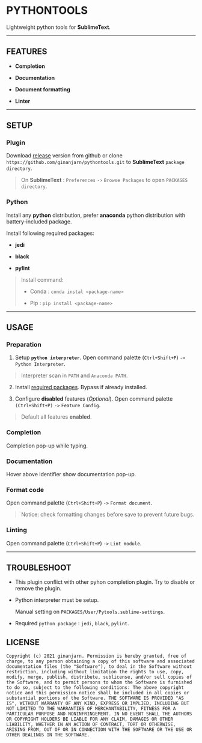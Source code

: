 # PYTHONTOOLS

Lightweight python tools for **SublimeText**.

---

## FEATURES

- **Completion**

- **Documentation**

- **Document formatting**

- **Linter** 

---

## SETUP

### Plugin

Download [release](https://github.com/ginanjarn/pythontools/archive/master.zip) version from github or clone `https://github.com/ginanjarn/pythontools.git` to **SublimeText** `package directory`.

> On **SublimeText** : `Preferences` `->` `Browse Packages` to open `PACKAGES directory`.

### Python

Install any **python** distribution, prefer **anaconda** python distribution with battery-included package.

Install following required packages:

- **jedi**

- **black**

- **pylint**

> Install command:
> 
> * Conda         : `conda instal <package-name>`
> 
> * Pip         : `pip install <package-name>`

---

## USAGE

### Preparation

1. Setup **`python interpreter`**. Open command palette (`Ctrl+Shift+P`) `->` `Python Interpreter`.

> Interpreter scan in `PATH` and `Anaconda PATH`.

2. Install [required packages](#Python). Bypass if already installed.

3. Configure **disabled** features (*Optional*).  Open command palette `(Ctrl+Shift+P)` `->` `Feature Config`.

> Default all features **enabled**.

### Completion

Completion pop-up while typing.

### Documentation

Hover above identifier show documentation pop-up.

### Format code

Open command palette (`Ctrl+Shift+P`) `->` `Format document`.

> Notice: check formatting changes before save to prevent future bugs.

### Linting

Open command palette (`Ctrl+Shift+P`) `->` `Lint module`.

---

## TROUBLESHOOT

* This plugin conflict with other pyhon completion plugin. Try to disable or remove the plugin.

* Python interpreter must be setup.
  
  Manual setting on `PACKAGES/User/Pytools.sublime-settings`.

* Required `python package` : `jedi`, `black`, `pylint`.

## LICENSE

`Copyright (c) 2021 ginanjarn.
Permission is hereby granted, free of charge, to any person obtaining a copy
of this software and associated documentation files (the "Software"), to deal
in the Software without restriction, including without limitation the rights
to use, copy, modify, merge, publish, distribute, sublicense, and/or sell
copies of the Software, and to permit persons to whom the Software is
furnished to do so, subject to the following conditions:
The above copyright notice and this permission notice shall be included in all
copies or substantial portions of the Software.
THE SOFTWARE IS PROVIDED "AS IS", WITHOUT WARRANTY OF ANY KIND, EXPRESS OR
IMPLIED, INCLUDING BUT NOT LIMITED TO THE WARRANTIES OF MERCHANTABILITY,
FITNESS FOR A PARTICULAR PURPOSE AND NONINFRINGEMENT. IN NO EVENT SHALL THE
AUTHORS OR COPYRIGHT HOLDERS BE LIABLE FOR ANY CLAIM, DAMAGES OR OTHER
LIABILITY, WHETHER IN AN ACTION OF CONTRACT, TORT OR OTHERWISE, ARISING FROM,
OUT OF OR IN CONNECTION WITH THE SOFTWARE OR THE USE OR OTHER DEALINGS IN THE
SOFTWARE.`
